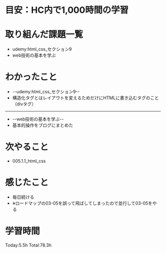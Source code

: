# 目安：HC内で1,000時間の学習
# 取り組んだ課題一覧
- udemy:html_css_セクション9
- web技術の基本を学ぶ
# わかったこと
- --udemy:html_css_セクション9--
- 構造化タグとはレイアウトを変えるためだけにHTMLに書き込むタグのこと（divタグ）
-------------------------
- --web技術の基本を学ぶ--
- 基本的操作をブログにまとめた
# 次やること
- 005.1.1_html_css
# 感じたこと
- 毎日続ける
- ※ロードマップの03-05を誤って飛ばしてしまったので並行して03-05をやる
# 学習時間
Today:5.5h
Total:78.3h
